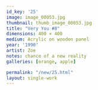 ```yaml
---
id_key: '25'
image: image_00053.jpg
thumbnail: thumb_image_00053.jpg
title: "Very You #8"
dimensions: 400 × 400
medium: Acrylic on wooden panel
year: '1990'
artist: Zoe
notes: chance of a new reality
galleries: [orange, apple]

permalink: "/new/25.html"
layout: single-work
---
```

